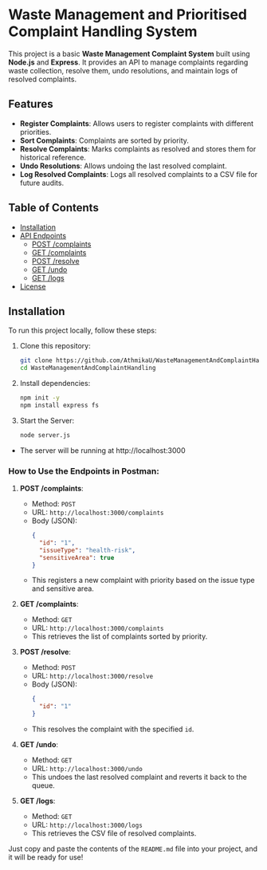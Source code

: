 # Waste Management and Prioritised Complaint Handling System

This project is a basic **Waste Management Complaint System** built using **Node.js** and **Express**. It provides an API to manage complaints regarding waste collection, resolve them, undo resolutions, and maintain logs of resolved complaints.

## Features

- **Register Complaints**: Allows users to register complaints with different priorities.
- **Sort Complaints**: Complaints are sorted by priority.
- **Resolve Complaints**: Marks complaints as resolved and stores them for historical reference.
- **Undo Resolutions**: Allows undoing the last resolved complaint.
- **Log Resolved Complaints**: Logs all resolved complaints to a CSV file for future audits.

## Table of Contents
- [Installation](#installation)
- [API Endpoints](#api-endpoints)
  - [POST /complaints](#post-complaints)
  - [GET /complaints](#get-complaints)
  - [POST /resolve](#post-resolve)
  - [GET /undo](#get-undo)
  - [GET /logs](#get-logs)
- [License](#license)

## Installation

To run this project locally, follow these steps:

1. Clone this repository:
   ```bash
   git clone https://github.com/AthmikaU/WasteManagementAndComplaintHandling.git
   cd WasteManagementAndComplaintHandling

2. Install dependencies:
   ```bash
   npm init -y
   npm install express fs
   
3. Start the Server:
   ```bash
   node server.js
- The server will be running at http://localhost:3000


### How to Use the Endpoints in Postman:

1. **POST /complaints**:
   - Method: `POST`
   - URL: `http://localhost:3000/complaints`
   - Body (JSON):
     ```json
     {
       "id": "1",
       "issueType": "health-risk",
       "sensitiveArea": true
     }
     ```
   - This registers a new complaint with priority based on the issue type and sensitive area.

2. **GET /complaints**:
   - Method: `GET`
   - URL: `http://localhost:3000/complaints`
   - This retrieves the list of complaints sorted by priority.

3. **POST /resolve**:
   - Method: `POST`
   - URL: `http://localhost:3000/resolve`
   - Body (JSON):
     ```json
     {
       "id": "1"
     }
     ```
   - This resolves the complaint with the specified `id`.

4. **GET /undo**:
   - Method: `GET`
   - URL: `http://localhost:3000/undo`
   - This undoes the last resolved complaint and reverts it back to the queue.

5. **GET /logs**:
   - Method: `GET`
   - URL: `http://localhost:3000/logs`
   - This retrieves the CSV file of resolved complaints.

Just copy and paste the contents of the `README.md` file into your project, and it will be ready for use!
